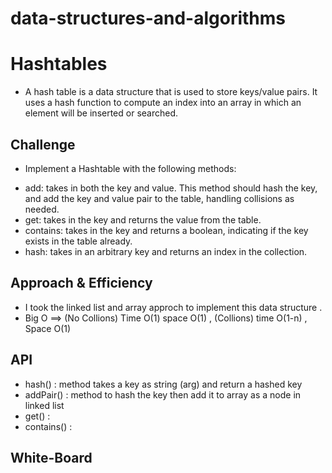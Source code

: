 # data-structures-and-algorithms

# Hashtables
- A hash table is a data structure that is used to store keys/value pairs. It uses a hash function to compute an index into an array in which an element will be inserted or searched.

## Challenge
- Implement a Hashtable with the following methods:

* add: takes in both the key and value. This method should hash the key, and add the key and value pair to the table, handling collisions as needed.
* get: takes in the key and returns the value from the table.
* contains: takes in the key and returns a boolean, indicating if the key exists in the table already.
* hash: takes in an arbitrary key and returns an index in the collection.

## Approach & Efficiency
- I took the linked list and array approch to implement this data structure .
- Big O ==> (No Collions) Time O(1) space O(1) , (Collions) time O(1-n) , Space O(1)

## API
- hash() : method takes a key as string (arg) and return a hashed key 
- addPair() : method to hash the  key then add it to array as a node in linked list 
- get() :
- contains() :  

## White-Board
